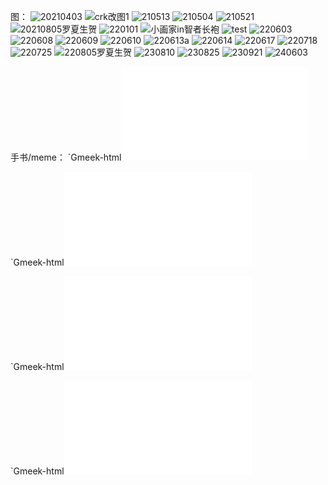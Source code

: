图：
![20210403](https://github.com/BrokenLightsss/BrokenLightsss.github.io/assets/174887552/d7c486b1-ade7-439e-a404-7021d2441865)
![crk改图1](https://github.com/BrokenLightsss/BrokenLightsss.github.io/assets/174887552/dd32f287-082e-4eac-a64a-c6de923ba84b)
![210513](https://github.com/BrokenLightsss/BrokenLightsss.github.io/assets/174887552/4d5ae5e1-f8b3-483c-87a5-3b7e561b6556)
![210504](https://github.com/BrokenLightsss/BrokenLightsss.github.io/assets/174887552/f5cbc950-d163-4d78-9884-04e6a090d10c)
![210521](https://github.com/BrokenLightsss/BrokenLightsss.github.io/assets/174887552/9196435b-9e79-42a6-8e3a-19c5aa8b596b)
![20210805罗夏生贺](https://github.com/BrokenLightsss/BrokenLightsss.github.io/assets/174887552/8363df85-a2bf-4d40-be84-b70a9c23ed8f)
![220101](https://github.com/BrokenLightsss/BrokenLightsss.github.io/assets/174887552/76f3051d-3e27-4ed9-a3ca-fcb29d903e96)
![小画家in智者长袍](https://github.com/BrokenLightsss/BrokenLightsss.github.io/assets/174887552/3fb98b36-1719-411c-9174-508e447cc7a3)
![test](https://github.com/BrokenLightsss/BrokenLightsss.github.io/assets/174887552/00c8bdbe-7332-4894-b752-cd7bcee3ed5b)
![220603](https://github.com/BrokenLightsss/BrokenLightsss.github.io/assets/174887552/2a944b48-49d4-476a-a49c-660e00b25bd1)
![220608](https://github.com/BrokenLightsss/BrokenLightsss.github.io/assets/174887552/3c2730ba-c2e4-486b-aaf6-3e5322a7fd1d)
![220609](https://github.com/BrokenLightsss/BrokenLightsss.github.io/assets/174887552/eb2fef8e-bda7-4f9f-9bbb-62c79027e884)
![220610](https://github.com/BrokenLightsss/BrokenLightsss.github.io/assets/174887552/3864be74-586b-4b1b-b628-3f1e896b7adc)
![220613a](https://github.com/BrokenLightsss/BrokenLightsss.github.io/assets/174887552/cea75d70-ecf9-460e-8c50-28d928ea657a)
![220614](https://github.com/BrokenLightsss/BrokenLightsss.github.io/assets/174887552/b7ba18e9-63f5-450e-9ec5-2a4ea450bcdf)
![220617](https://github.com/BrokenLightsss/BrokenLightsss.github.io/assets/174887552/008fd866-bcc3-407a-9fb1-2121ce3a6b1d)
![220718](https://github.com/BrokenLightsss/BrokenLightsss.github.io/assets/174887552/a0633a46-70b6-4e78-ae0a-480ba4fd17e7)
![220725](https://github.com/BrokenLightsss/BrokenLightsss.github.io/assets/174887552/f1b96cd2-8864-4793-bb39-2fc07e8d4497)
![220805罗夏生贺](https://github.com/BrokenLightsss/BrokenLightsss.github.io/assets/174887552/40ecc89c-3f34-481c-8793-906a6483f405)
![230810](https://github.com/BrokenLightsss/BrokenLightsss.github.io/assets/174887552/cca76a54-b41d-4a35-82f0-a2ed83759fc0)
![230825](https://github.com/BrokenLightsss/BrokenLightsss.github.io/assets/174887552/8fca0f0c-f2ac-4158-9ef2-b095fe62d9cb)
![230921](https://github.com/BrokenLightsss/BrokenLightsss.github.io/assets/174887552/b3cacbd2-8edb-4ae9-ab31-e74845e1e5ba)
![240603](https://github.com/BrokenLightsss/BrokenLightsss.github.io/assets/174887552/7b7edc75-55e8-41f4-88e6-ed84656bcb91)

手书/meme：
`Gmeek-html<iframe src="//player.bilibili.com/player.html?isOutside=true&aid=253200034&bvid=BV1vY411h7Fc&cid=486273381&p=1" scrolling="no" border="0" frameborder="no" framespacing="0" allowfullscreen="true"></iframe>

`Gmeek-html<iframe src="//player.bilibili.com/player.html?isOutside=true&aid=946508330&bvid=BV1QW4y1T7hR&cid=930808145&p=1" scrolling="no" border="0" frameborder="no" framespacing="0" allowfullscreen="true"></iframe>

`Gmeek-html<iframe src="//player.bilibili.com/player.html?isOutside=true&aid=904868887&bvid=BV1XP4y1e7jZ&cid=950845100&p=1" scrolling="no" border="0" frameborder="no" framespacing="0" allowfullscreen="true"></iframe>

`Gmeek-html<iframe src="//player.bilibili.com/player.html?isOutside=true&aid=904868887&bvid=BV1XP4y1e7jZ&cid=950845100&p=1" scrolling="no" border="0" frameborder="no" framespacing="0" allowfullscreen="true"></iframe>
